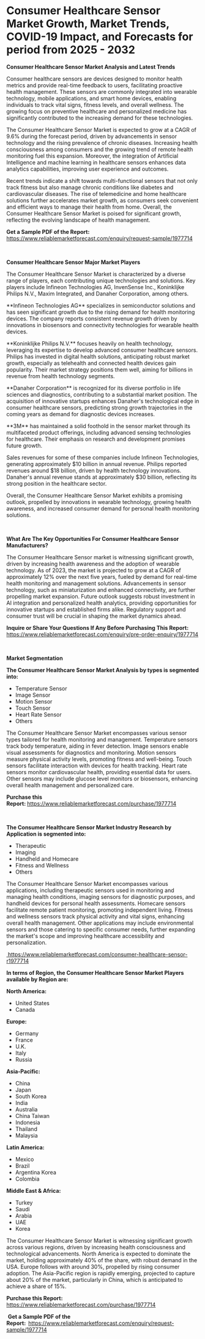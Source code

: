 <p><h1>Consumer Healthcare Sensor Market Growth, Market Trends, COVID-19 Impact, and Forecasts for period from 2025 - 2032</h1></p><p><strong>Consumer Healthcare Sensor Market Analysis and Latest Trends</strong></p>
<p><p>Consumer healthcare sensors are devices designed to monitor health metrics and provide real-time feedback to users, facilitating proactive health management. These sensors are commonly integrated into wearable technology, mobile applications, and smart home devices, enabling individuals to track vital signs, fitness levels, and overall wellness. The growing focus on preventive healthcare and personalized medicine has significantly contributed to the increasing demand for these technologies.</p><p>The Consumer Healthcare Sensor Market is expected to grow at a CAGR of 9.6% during the forecast period, driven by advancements in sensor technology and the rising prevalence of chronic diseases. Increasing health consciousness among consumers and the growing trend of remote health monitoring fuel this expansion. Moreover, the integration of Artificial Intelligence and machine learning in healthcare sensors enhances data analytics capabilities, improving user experience and outcomes.</p><p>Recent trends indicate a shift towards multi-functional sensors that not only track fitness but also manage chronic conditions like diabetes and cardiovascular diseases. The rise of telemedicine and home healthcare solutions further accelerates market growth, as consumers seek convenient and efficient ways to manage their health from home. Overall, the Consumer Healthcare Sensor Market is poised for significant growth, reflecting the evolving landscape of health management.</p></p>
<p><strong>Get a Sample PDF of the Report:&nbsp;</strong> <a href="https://www.reliablemarketforecast.com/enquiry/request-sample/1977714?utm_campaign=3550&utm_medium=2&utm_source=Github&utm_content=ia&utm_term=12042025&utm_id=consumer-healthcare-sensor">https://www.reliablemarketforecast.com/enquiry/request-sample/1977714</a></p>
<p>&nbsp;</p>
<p><strong>Consumer Healthcare Sensor Major Market Players</strong></p>
<p><p>The Consumer Healthcare Sensor Market is characterized by a diverse range of players, each contributing unique technologies and solutions. Key players include Infineon Technologies AG, InvenSense Inc., Koninklijke Philips N.V., Maxim Integrated, and Danaher Corporation, among others.</p><p>**Infineon Technologies AG** specializes in semiconductor solutions and has seen significant growth due to the rising demand for health monitoring devices. The company reports consistent revenue growth driven by innovations in biosensors and connectivity technologies for wearable health devices.</p><p>**Koninklijke Philips N.V.** focuses heavily on health technology, leveraging its expertise to develop advanced consumer healthcare sensors. Philips has invested in digital health solutions, anticipating robust market growth, especially as telehealth and connected health devices gain popularity. Their market strategy positions them well, aiming for billions in revenue from health technology segments.</p><p>**Danaher Corporation** is recognized for its diverse portfolio in life sciences and diagnostics, contributing to a substantial market position. The acquisition of innovative startups enhances Danaher's technological edge in consumer healthcare sensors, predicting strong growth trajectories in the coming years as demand for diagnostic devices increases.</p><p>**3M** has maintained a solid foothold in the sensor market through its multifaceted product offerings, including advanced sensing technologies for healthcare. Their emphasis on research and development promises future growth.</p><p>Sales revenues for some of these companies include Infineon Technologies, generating approximately $10 billion in annual revenue. Philips reported revenues around $18 billion, driven by health technology innovations. Danaher's annual revenue stands at approximately $30 billion, reflecting its strong position in the healthcare sector. </p><p>Overall, the Consumer Healthcare Sensor Market exhibits a promising outlook, propelled by innovations in wearable technology, growing health awareness, and increased consumer demand for personal health monitoring solutions.</p></p>
<p>&nbsp;</p>
<p><strong>What Are The Key Opportunities For Consumer Healthcare Sensor Manufacturers?</strong></p>
<p><p>The Consumer Healthcare Sensor market is witnessing significant growth, driven by increasing health awareness and the adoption of wearable technology. As of 2023, the market is projected to grow at a CAGR of approximately 12% over the next five years, fueled by demand for real-time health monitoring and management solutions. Advancements in sensor technology, such as miniaturization and enhanced connectivity, are further propelling market expansion. Future outlook suggests robust investment in AI integration and personalized health analytics, providing opportunities for innovative startups and established firms alike. Regulatory support and consumer trust will be crucial in shaping the market dynamics ahead.</p></p>
<p><strong>Inquire or Share Your Questions If Any Before Purchasing This Report:</strong> <a href="https://www.reliablemarketforecast.com/enquiry/pre-order-enquiry/1977714?utm_campaign=3550&utm_medium=2&utm_source=Github&utm_content=ia&utm_term=12042025&utm_id=consumer-healthcare-sensor">https://www.reliablemarketforecast.com/enquiry/pre-order-enquiry/1977714</a></p>
<p>&nbsp;</p>
<p><strong>Market Segmentation</strong></p>
<p><strong>The Consumer Healthcare Sensor Market Analysis by types is segmented into:</strong></p>
<p><ul><li>Temperature Sensor</li><li>Image Sensor</li><li>Motion Sensor</li><li>Touch Sensor</li><li>Heart Rate Sensor</li><li>Others</li></ul></p>
<p><p>The Consumer Healthcare Sensor Market encompasses various sensor types tailored for health monitoring and management. Temperature sensors track body temperature, aiding in fever detection. Image sensors enable visual assessments for diagnostics and monitoring. Motion sensors measure physical activity levels, promoting fitness and well-being. Touch sensors facilitate interaction with devices for health tracking. Heart rate sensors monitor cardiovascular health, providing essential data for users. Other sensors may include glucose level monitors or biosensors, enhancing overall health management and personalized care.</p></p>
<p><strong>Purchase this Report:&nbsp;</strong><a href="https://www.reliablemarketforecast.com/purchase/1977714?utm_campaign=3550&utm_medium=2&utm_source=Github&utm_content=ia&utm_term=12042025&utm_id=consumer-healthcare-sensor">https://www.reliablemarketforecast.com/purchase/1977714</a></p>
<p>&nbsp;</p>
<p><strong>The Consumer Healthcare Sensor Market Industry Research by Application is segmented into:</strong></p>
<p><ul><li>Therapeutic</li><li>Imaging</li><li>Handheld and Homecare</li><li>Fitness and Wellness</li><li>Others</li></ul></p>
<p><p>The Consumer Healthcare Sensor Market encompasses various applications, including therapeutic sensors used in monitoring and managing health conditions, imaging sensors for diagnostic purposes, and handheld devices for personal health assessments. Homecare sensors facilitate remote patient monitoring, promoting independent living. Fitness and wellness sensors track physical activity and vital signs, enhancing overall health management. Other applications may include environmental sensors and those catering to specific consumer needs, further expanding the market's scope and improving healthcare accessibility and personalization.</p></p>
<p><a href="https://www.reliablemarketforecast.com/consumer-healthcare-sensor-r1977714?utm_campaign=3550&utm_medium=2&utm_source=Github&utm_content=ia&utm_term=12042025&utm_id=consumer-healthcare-sensor">&nbsp;https://www.reliablemarketforecast.com/consumer-healthcare-sensor-r1977714</a></p>
<p><strong>In terms of Region, the Consumer Healthcare Sensor Market Players available by Region are:</strong></p>
<p>
    <p> <strong> North America: </strong>
        <ul>
            <li>United States</li>
            <li>Canada</li>
        </ul>
        </p> 
    <p> <strong> Europe: </strong>
        <ul>
            <li>Germany</li>
            <li>France</li>
            <li>U.K.</li>
            <li>Italy</li>
            <li>Russia</li>
        </ul>
        </p> 
    <p> <strong> Asia-Pacific: </strong>
        <ul>
            <li>China</li>
            <li>Japan</li>
            <li>South Korea</li>
            <li>India</li>
            <li>Australia</li>
            <li>China Taiwan</li>
            <li>Indonesia</li>
            <li>Thailand</li>
            <li>Malaysia</li>
        </ul>
        </p> 
    <p> <strong> Latin America: </strong>
        <ul>
            <li>Mexico</li>
            <li>Brazil</li>
            <li>Argentina Korea</li>
            <li>Colombia</li>
        </ul>
        </p> 
    <p> <strong> Middle East & Africa: </strong>
        <ul>
            <li>Turkey</li>
            <li>Saudi</li>
            <li>Arabia</li>
            <li>UAE</li>
            <li>Korea</li>
        </ul>
    </p>
    </p>
<p><p>The Consumer Healthcare Sensor Market is witnessing significant growth across various regions, driven by increasing health consciousness and technological advancements. North America is expected to dominate the market, holding approximately 40% of the share, with robust demand in the USA. Europe follows with around 30%, propelled by rising consumer adoption. The Asia-Pacific region is rapidly emerging, projected to capture about 20% of the market, particularly in China, which is anticipated to achieve a share of 15%.</p></p>
<p><strong>Purchase this Report: </strong><a href="https://www.reliablemarketforecast.com/purchase/1977714?utm_campaign=3550&utm_medium=2&utm_source=Github&utm_content=ia&utm_term=12042025&utm_id=consumer-healthcare-sensor">https://www.reliablemarketforecast.com/purchase/1977714</a></p>
<p>&nbsp;<strong>Get a Sample PDF of the Report:&nbsp;&nbsp;</strong><a href="https://www.reliablemarketforecast.com/enquiry/request-sample/1977714?utm_campaign=3550&utm_medium=2&utm_source=Github&utm_content=ia&utm_term=12042025&utm_id=consumer-healthcare-sensor">https://www.reliablemarketforecast.com/enquiry/request-sample/1977714</a></p>
<p><strong></strong></p>
<p><p></p><p></p><p></p></p>